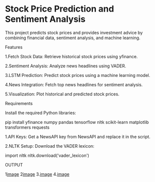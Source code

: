 # Stock Price Prediction and Sentiment Analysis

This project predicts stock prices and provides investment advice by combining financial data, sentiment analysis, and machine learning.

Features

1.Fetch Stock Data: Retrieve historical stock prices using yfinance.

2.Sentiment Analysis: Analyze news headlines using VADER.

3.LSTM Prediction: Predict stock prices using a machine learning model.

4.News Integration: Fetch top news headlines for sentiment analysis.

5.Visualization: Plot historical and predicted stock prices.

Requirements

Install the required Python libraries:

pip install yfinance numpy pandas tensorflow nltk scikit-learn matplotlib transformers requests

1.API Keys:
Get a NewsAPI key from NewsAPI and replace it in the script.

2.NLTK Setup:
Download the VADER lexicon:

import nltk
nltk.download('vader_lexicon')

OUTPUT

1[image](https://github.com/user-attachments/assets/673f84db-ebc7-4d9d-a298-fa3e1e0a98c3)
2[image](https://github.com/user-attachments/assets/f0a805a9-7a76-40e8-91fb-4c3305b8775a)
3.[image](https://github.com/user-attachments/assets/85b693ba-7807-4cd8-bc37-9c9a25c65fb7)
4.[image](https://github.com/user-attachments/assets/faf38280-87f8-4aaa-84e5-15b02e58395c)

